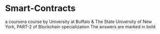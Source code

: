 # Smart-Contracts
a coursera course by University at Buffalo &amp; The State University of New York,  PART-2 of Blockchain specialization  The answers are marked in bold
